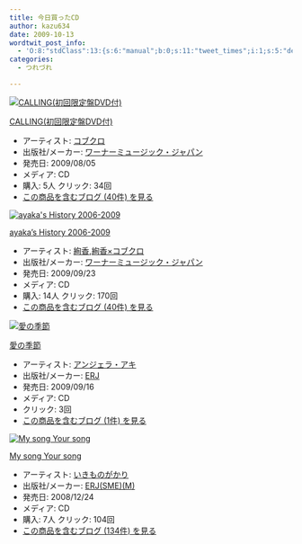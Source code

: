 ```yaml
---
title: 今日買ったCD
author: kazu634
date: 2009-10-13
wordtwit_post_info:
  - 'O:8:"stdClass":13:{s:6:"manual";b:0;s:11:"tweet_times";i:1;s:5:"delay";i:0;s:7:"enabled";i:1;s:10:"separation";s:2:"60";s:7:"version";s:3:"3.7";s:14:"tweet_template";b:0;s:6:"status";i:2;s:6:"result";a:0:{}s:13:"tweet_counter";i:2;s:13:"tweet_log_ids";a:1:{i:0;i:4831;}s:9:"hash_tags";a:0:{}s:8:"accounts";a:1:{i:0;s:7:"kazu634";}}'
categories:
  - つれづれ

---
```

<div class="section">
<div class="hatena-asin-detail">
<a href="http://www.amazon.co.jp/dp/B002DGSV4G/?tag=hatena_st1-22&ascsubtag=d-7ibv" onclick="__gaTracker('send', 'event', 'outbound-article', 'http://www.amazon.co.jp/dp/B002DGSV4G/?tag=hatena_st1-22&ascsubtag=d-7ibv', '');"><img src="https://images-na.ssl-images-amazon.com/images/I/41Z-Dqz5a0L._SL160_.jpg" class="hatena-asin-detail-image" alt="CALLING(初回限定盤DVD付)" title="CALLING(初回限定盤DVD付)" /></a></p> 
    
<div class="hatena-asin-detail-info">
<p class="hatena-asin-detail-title">
<a href="http://www.amazon.co.jp/dp/B002DGSV4G/?tag=hatena_st1-22&ascsubtag=d-7ibv" onclick="__gaTracker('send', 'event', 'outbound-article', 'http://www.amazon.co.jp/dp/B002DGSV4G/?tag=hatena_st1-22&ascsubtag=d-7ibv', 'CALLING(初回限定盤DVD付)');">CALLING(初回限定盤DVD付)</a>
</p>
      
<ul>
<li>
<span class="hatena-asin-detail-label">アーティスト:</span> <a href="http://d.hatena.ne.jp/keyword/%A5%B3%A5%D6%A5%AF%A5%ED" onclick="__gaTracker('send', 'event', 'outbound-article', 'http://d.hatena.ne.jp/keyword/%A5%B3%A5%D6%A5%AF%A5%ED', 'コブクロ');" class="keyword">コブクロ</a>
</li>
<li>
<span class="hatena-asin-detail-label">出版社/メーカー:</span> <a href="http://d.hatena.ne.jp/keyword/%A5%EF%A1%BC%A5%CA%A1%BC%A5%DF%A5%E5%A1%BC%A5%B8%A5%C3%A5%AF%A1%A6%A5%B8%A5%E3%A5%D1%A5%F3" onclick="__gaTracker('send', 'event', 'outbound-article', 'http://d.hatena.ne.jp/keyword/%A5%EF%A1%BC%A5%CA%A1%BC%A5%DF%A5%E5%A1%BC%A5%B8%A5%C3%A5%AF%A1%A6%A5%B8%A5%E3%A5%D1%A5%F3', 'ワーナーミュージック・ジャパン');" class="keyword">ワーナーミュージック・ジャパン</a>
</li>
<li>
<span class="hatena-asin-detail-label">発売日:</span> 2009/08/05
</li>
<li>
<span class="hatena-asin-detail-label">メディア:</span> CD
</li>
<li>
<span class="hatena-asin-detail-label">購入</span>: 5人 <span class="hatena-asin-detail-label">クリック</span>: 34回
</li>
<li>
<a href="http://d.hatena.ne.jp/asin/B002DGSV4G" onclick="__gaTracker('send', 'event', 'outbound-article', 'http://d.hatena.ne.jp/asin/B002DGSV4G', 'この商品を含むブログ (40件) を見る');" target="_blank">この商品を含むブログ (40件) を見る</a>
</li>
</ul>
</div>
    
<div class="hatena-asin-detail-foot">
</div>
</div>
  
<div class="hatena-asin-detail">
<a href="http://www.amazon.co.jp/dp/B002J95190/?tag=hatena_st1-22&ascsubtag=d-7ibv" onclick="__gaTracker('send', 'event', 'outbound-article', 'http://www.amazon.co.jp/dp/B002J95190/?tag=hatena_st1-22&ascsubtag=d-7ibv', '');"><img src="https://images-na.ssl-images-amazon.com/images/I/41Y9ZjTWQ9L._SL160_.jpg" class="hatena-asin-detail-image" alt="ayaka's History 2006-2009" title="ayaka's History 2006-2009" /></a></p> 
    
<div class="hatena-asin-detail-info">
<p class="hatena-asin-detail-title">
<a href="http://www.amazon.co.jp/dp/B002J95190/?tag=hatena_st1-22&ascsubtag=d-7ibv" onclick="__gaTracker('send', 'event', 'outbound-article', 'http://www.amazon.co.jp/dp/B002J95190/?tag=hatena_st1-22&ascsubtag=d-7ibv', 'ayaka&#8217;s History 2006-2009');">ayaka&#8217;s History 2006-2009</a>
</p>
      
<ul>
<li>
<span class="hatena-asin-detail-label">アーティスト:</span> <a href="http://d.hatena.ne.jp/keyword/%B0%BC%B9%E1" onclick="__gaTracker('send', 'event', 'outbound-article', 'http://d.hatena.ne.jp/keyword/%B0%BC%B9%E1', '絢香');" class="keyword">絢香</a>,<a href="http://d.hatena.ne.jp/keyword/%B0%BC%B9%E1%A1%DF%A5%B3%A5%D6%A5%AF%A5%ED" onclick="__gaTracker('send', 'event', 'outbound-article', 'http://d.hatena.ne.jp/keyword/%B0%BC%B9%E1%A1%DF%A5%B3%A5%D6%A5%AF%A5%ED', '絢香×コブクロ');" class="keyword">絢香×コブクロ</a>
</li>
<li>
<span class="hatena-asin-detail-label">出版社/メーカー:</span> <a href="http://d.hatena.ne.jp/keyword/%A5%EF%A1%BC%A5%CA%A1%BC%A5%DF%A5%E5%A1%BC%A5%B8%A5%C3%A5%AF%A1%A6%A5%B8%A5%E3%A5%D1%A5%F3" onclick="__gaTracker('send', 'event', 'outbound-article', 'http://d.hatena.ne.jp/keyword/%A5%EF%A1%BC%A5%CA%A1%BC%A5%DF%A5%E5%A1%BC%A5%B8%A5%C3%A5%AF%A1%A6%A5%B8%A5%E3%A5%D1%A5%F3', 'ワーナーミュージック・ジャパン');" class="keyword">ワーナーミュージック・ジャパン</a>
</li>
<li>
<span class="hatena-asin-detail-label">発売日:</span> 2009/09/23
</li>
<li>
<span class="hatena-asin-detail-label">メディア:</span> CD
</li>
<li>
<span class="hatena-asin-detail-label">購入</span>: 14人 <span class="hatena-asin-detail-label">クリック</span>: 170回
</li>
<li>
<a href="http://d.hatena.ne.jp/asin/B002J95190" onclick="__gaTracker('send', 'event', 'outbound-article', 'http://d.hatena.ne.jp/asin/B002J95190', 'この商品を含むブログ (40件) を見る');" target="_blank">この商品を含むブログ (40件) を見る</a>
</li>
</ul>
</div>
    
<div class="hatena-asin-detail-foot">
</div>
</div>
  
<div class="hatena-asin-detail">
<a href="http://www.amazon.co.jp/dp/B002EBDNA2/?tag=hatena_st1-22&ascsubtag=d-7ibv" onclick="__gaTracker('send', 'event', 'outbound-article', 'http://www.amazon.co.jp/dp/B002EBDNA2/?tag=hatena_st1-22&ascsubtag=d-7ibv', '');"><img src="https://images-na.ssl-images-amazon.com/images/I/51P7VlT-QtL._SL160_.jpg" class="hatena-asin-detail-image" alt="愛の季節" title="愛の季節" /></a></p> 
    
<div class="hatena-asin-detail-info">
<p class="hatena-asin-detail-title">
<a href="http://www.amazon.co.jp/dp/B002EBDNA2/?tag=hatena_st1-22&ascsubtag=d-7ibv" onclick="__gaTracker('send', 'event', 'outbound-article', 'http://www.amazon.co.jp/dp/B002EBDNA2/?tag=hatena_st1-22&ascsubtag=d-7ibv', '愛の季節');">愛の季節</a>
</p>
      
<ul>
<li>
<span class="hatena-asin-detail-label">アーティスト:</span> <a href="http://d.hatena.ne.jp/keyword/%A5%A2%A5%F3%A5%B8%A5%A7%A5%E9%A1%A6%A5%A2%A5%AD" onclick="__gaTracker('send', 'event', 'outbound-article', 'http://d.hatena.ne.jp/keyword/%A5%A2%A5%F3%A5%B8%A5%A7%A5%E9%A1%A6%A5%A2%A5%AD', 'アンジェラ・アキ');" class="keyword">アンジェラ・アキ</a>
</li>
<li>
<span class="hatena-asin-detail-label">出版社/メーカー:</span> <a href="http://d.hatena.ne.jp/keyword/ERJ" onclick="__gaTracker('send', 'event', 'outbound-article', 'http://d.hatena.ne.jp/keyword/ERJ', 'ERJ');" class="keyword">ERJ</a>
</li>
<li>
<span class="hatena-asin-detail-label">発売日:</span> 2009/09/16
</li>
<li>
<span class="hatena-asin-detail-label">メディア:</span> CD
</li>
<li>
<span class="hatena-asin-detail-label">クリック</span>: 3回
</li>
<li>
<a href="http://d.hatena.ne.jp/asin/B002EBDNA2" onclick="__gaTracker('send', 'event', 'outbound-article', 'http://d.hatena.ne.jp/asin/B002EBDNA2', 'この商品を含むブログ (1件) を見る');" target="_blank">この商品を含むブログ (1件) を見る</a>
</li>
</ul>
</div>
    
<div class="hatena-asin-detail-foot">
</div>
</div>
  
<div class="hatena-asin-detail">
<a href="http://www.amazon.co.jp/dp/B001J8NS42/?tag=hatena_st1-22&ascsubtag=d-7ibv" onclick="__gaTracker('send', 'event', 'outbound-article', 'http://www.amazon.co.jp/dp/B001J8NS42/?tag=hatena_st1-22&ascsubtag=d-7ibv', '');"><img src="https://images-na.ssl-images-amazon.com/images/I/319KWqpYIeL._SL160_.jpg" class="hatena-asin-detail-image" alt="My song Your song" title="My song Your song" /></a></p> 
    
<div class="hatena-asin-detail-info">
<p class="hatena-asin-detail-title">
<a href="http://www.amazon.co.jp/dp/B001J8NS42/?tag=hatena_st1-22&ascsubtag=d-7ibv" onclick="__gaTracker('send', 'event', 'outbound-article', 'http://www.amazon.co.jp/dp/B001J8NS42/?tag=hatena_st1-22&ascsubtag=d-7ibv', 'My song Your song');">My song Your song</a>
</p>
      
<ul>
<li>
<span class="hatena-asin-detail-label">アーティスト:</span> <a href="http://d.hatena.ne.jp/keyword/%A4%A4%A4%AD%A4%E2%A4%CE%A4%AC%A4%AB%A4%EA" onclick="__gaTracker('send', 'event', 'outbound-article', 'http://d.hatena.ne.jp/keyword/%A4%A4%A4%AD%A4%E2%A4%CE%A4%AC%A4%AB%A4%EA', 'いきものがかり');" class="keyword">いきものがかり</a>
</li>
<li>
<span class="hatena-asin-detail-label">出版社/メーカー:</span> <a href="http://d.hatena.ne.jp/keyword/ERJ%28SME%29%28M%29" onclick="__gaTracker('send', 'event', 'outbound-article', 'http://d.hatena.ne.jp/keyword/ERJ%28SME%29%28M%29', 'ERJ(SME)(M)');" class="keyword">ERJ(SME)(M)</a>
</li>
<li>
<span class="hatena-asin-detail-label">発売日:</span> 2008/12/24
</li>
<li>
<span class="hatena-asin-detail-label">メディア:</span> CD
</li>
<li>
<span class="hatena-asin-detail-label">購入</span>: 7人 <span class="hatena-asin-detail-label">クリック</span>: 104回
</li>
<li>
<a href="http://d.hatena.ne.jp/asin/B001J8NS42" onclick="__gaTracker('send', 'event', 'outbound-article', 'http://d.hatena.ne.jp/asin/B001J8NS42', 'この商品を含むブログ (134件) を見る');" target="_blank">この商品を含むブログ (134件) を見る</a>
</li>
</ul>
</div>
    
<div class="hatena-asin-detail-foot">
</div>
</div>
</div>
